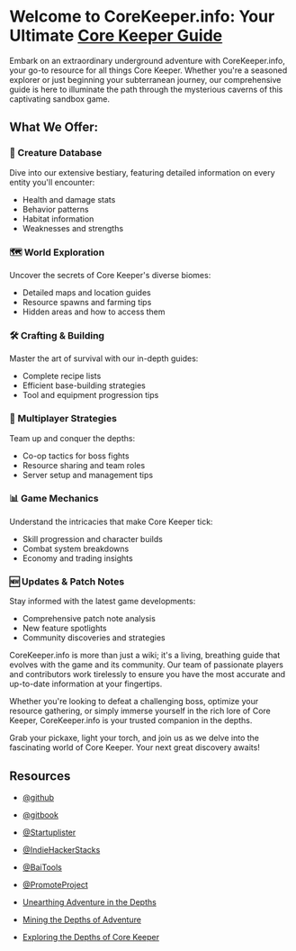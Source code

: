 # Welcome to CoreKeeper.info: Your Ultimate [Core Keeper Guide](https://corekeeper.info)

Embark on an extraordinary underground adventure with CoreKeeper.info, your go-to resource for all things Core Keeper. Whether you're a seasoned explorer or just beginning your subterranean journey, our comprehensive guide is here to illuminate the path through the mysterious caverns of this captivating sandbox game.

## What We Offer:

### 🐛 Creature Database
Dive into our extensive bestiary, featuring detailed information on every entity you'll encounter:
- Health and damage stats
- Behavior patterns
- Habitat information
- Weaknesses and strengths

### 🗺️ World Exploration
Uncover the secrets of Core Keeper's diverse biomes:
- Detailed maps and location guides
- Resource spawns and farming tips
- Hidden areas and how to access them

### 🛠️ Crafting & Building
Master the art of survival with our in-depth guides:
- Complete recipe lists
- Efficient base-building strategies
- Tool and equipment progression tips

### 👥 Multiplayer Strategies
Team up and conquer the depths:
- Co-op tactics for boss fights
- Resource sharing and team roles
- Server setup and management tips

### 📊 Game Mechanics
Understand the intricacies that make Core Keeper tick:
- Skill progression and character builds
- Combat system breakdowns
- Economy and trading insights

### 🆕 Updates & Patch Notes
Stay informed with the latest game developments:
- Comprehensive patch note analysis
- New feature spotlights
- Community discoveries and strategies

CoreKeeper.info is more than just a wiki; it's a living, breathing guide that evolves with the game and its community. Our team of passionate players and contributors work tirelessly to ensure you have the most accurate and up-to-date information at your fingertips.

Whether you're looking to defeat a challenging boss, optimize your resource gathering, or simply immerse yourself in the rich lore of Core Keeper, CoreKeeper.info is your trusted companion in the depths.

Grab your pickaxe, light your torch, and join us as we delve into the fascinating world of Core Keeper. Your next great discovery awaits!

## Resources

<!-- - [Core Keeper Wiki](https://corekeeper.fandom.com/wiki/Core_Keeper_Wiki)
- [Core Keeper Modding](https://corekeeper.fandom.com/wiki/Modding)
- [Core Keeper Discord](https://discord.gg/corekeeper)
- [Core Keeper Reddit](https://www.reddit.com/r/corekeeper/)
- [Core Keeper Subreddit](https://www.reddit.com/r/corekeeper/)
- [Core Keeper Subreddit](https://www.reddit.com/r/corekeeper/) -->
- [@github](https://github.com/corekeeperfans/corekeeper.info)
- [@gitbook](https://corekeeperfanss-organization.gitbook.io/corekeeper)
- [@Startuplister](https://startuplister.com/single/core-keeper-wiki)
- [@IndieHackerStacks](https://indiehackerstacks.com/products/core-keeper-wiki)
- [@BaiTools](https://bai.tools/tools/core-keeper-wiki)
- [@PromoteProject](https://www.promoteproject.com/user/860577/startups)

- [Unearthing Adventure in the Depths](https://medium.com/@corekeeperfans/core-keeper-unearthing-adventure-in-the-depths-8e95d69a8b06)
- [Mining the Depths of Adventure](https://corekeeperfans.substack.com/p/core-keeper-mining-the-depths-of)
- [Exploring the Depths of Core Keeper](https://core-keeper.beehiiv.com/p/exploring-the-depths-of-core-keeper-a-dive-into-the-indie-gem)

